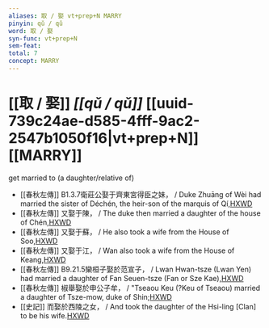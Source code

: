 ```yaml
---
aliases: 取 / 娶 vt+prep+N MARRY
pinyin: qǔ / qǔ
word: 取 / 娶
syn-func: vt+prep+N
sem-feat: 
total: 7
concept: MARRY 
---
```

# [[取 / 娶]] *[[qǔ / qǔ]]*  [[uuid-739c24ae-d585-4fff-9ac2-2547b1050f16|vt+prep+N]] [[MARRY]]
get married to (a daughter/relative of)
 - [[春秋左傳]] B1.3.7衛莊公娶于齊東宮得臣之妹， / Duke Zhuāng of Wèi had married the sister of Déchén, the heir-son of the marquis of Qí,[HXWD](https://hxwd.org/textview.html?location=KR1e0001_tls_001-69a.2)
 - [[春秋左傳]] 又娶于陳， / The duke then married a daughter of the house of Chén,[HXWD](https://hxwd.org/textview.html?location=KR1e0001_tls_001-69a.6)
 - [[春秋左傳]] 又娶于蘇， / He also took a wife from the House of Soo,[HXWD](https://hxwd.org/textview.html?location=KR1e0001_tls_007-65a.13)
 - [[春秋左傳]] 又娶于江， / Wan also took a wife from the House of Keang,[HXWD](https://hxwd.org/textview.html?location=KR1e0001_tls_007-65a.8)
 - [[春秋左傳]] B9.21.5欒桓子娶於范宣子， / Lwan Hwan-tsze (Lwan Yen) had married a daughter of Fan Seuen-tsze (Fan or Sze Kae),[HXWD](https://hxwd.org/textview.html?location=KR1e0001_tls_009-488a.2)
 - [[春秋左傳]] 椒舉娶於申公子牟， / "Tseaou Keu (?Keu of Tseaou) married a daughter of Tsze-mow, duke of Shin;[HXWD](https://hxwd.org/textview.html?location=KR1e0001_tls_009-656a.165)
 - [[史記]] 而娶於西陵之女， / And took the daughter of the Hsi-ling [Clan] to be his wife.[HXWD](https://hxwd.org/textview.html?location=KR2a0001_tls_001-6a.3)